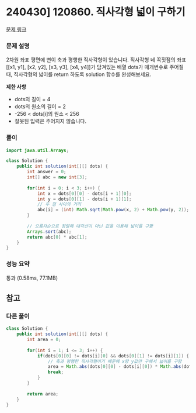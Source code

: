 # 240430] 120860. 직사각형 넓이 구하기

[문제 링크](https://school.programmers.co.kr/learn/courses/30/lessons/120860)

### 문제 설명
2차원 좌표 평면에 변이 축과 평행한 직사각형이 있습니다. 직사각형 네 꼭짓점의 좌표 [[x1, y1], [x2, y2], [x3, y3], [x4, y4]]가 담겨있는 배열 dots가 매개변수로 주어질 때, 직사각형의 넓이를 return 하도록 solution 함수를 완성해보세요.  

**제한 사항**  
* dots의 길이 = 4
* dots의 원소의 길이 = 2
* -256 < dots[i]의 원소 < 256
* 잘못된 입력은 주어지지 않습니다.

### 풀이
```java
import java.util.Arrays;

class Solution {
    public int solution(int[][] dots) {
        int answer = 0;
        int[] abc = new int[3];
        
        for(int i = 0; i < 3; i++) {
            int x = dots[0][0] - dots[i + 1][0];
            int y = dots[0][1] - dots[i + 1][1];
            // 두 점 사이의 거리
            abc[i] = (int) Math.sqrt(Math.pow(x, 2) + Math.pow(y, 2));
        }
        
        // 오름차순으로 정렬해 대각선이 아닌 값을 이용해 넓이를 구함
        Arrays.sort(abc);
        return abc[0] * abc[1];
    }
}
```

### 성능 요약
통과 (0.58ms, 77.1MB)

## 참고

###  다른 풀이
```java
class Solution {
    public int solution(int[][] dots) {
        int area = 0;
        
        for(int i = 1; i <= 3; i++) {
            if(dots[0][0] != dots[i][0] && dots[0][1] != dots[i][1]) {
                // 축과 평행한 직사각형이기 때문에 x랑 y값만 구해서 넓이를 구함
                area = Math.abs(dots[0][0] - dots[i][0]) * Math.abs(dots[0][1] - dots[i][1]);
                break;
            }
        }
        
        return area;
    }
}
```

